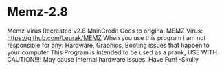 # Memz-2.8
Memz Virus Recreated v2.8
MainCredit Goes to original MEMZ Virus: https://github.com/Leurak/MEMZ
When you use this program i am not responsible for any: Hardware, Graphics, Booting issues that happen to your computer
This Program is intended to be used as a prank, USE WITH CAUTION!!!!
May cause internal hardware issues.
Have Fun!
                          -Skully
